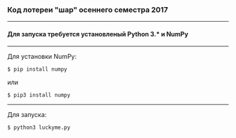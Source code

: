 ### Код лотереи "шар" осеннего семестра 2017
-----
#### Для запуска требуется установленый Python 3.* и NumPy
-----
Для установки NumPy:
```
$ pip install numpy
```
или
```
$ pip3 install numpy
```
-----
Для запуска:
```
$ python3 luckyme.py
```
